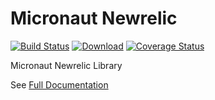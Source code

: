 # Micronaut Newrelic

[![Build Status](https://github.com/agorapulse/micronaut-newrelic/workflows/Check/badge.svg)](https://github.com/agorapulse/micronaut-newrelic/actions)
[![Download](https://api.bintray.com/packages/agorapulse/libs/micronaut-newrelic/images/download.svg)](https://bintray.com/agorapulse/libs/micronaut-newrelic/_latestVersion)
[![Coverage Status](https://coveralls.io/repos/github/agorapulse/micronaut-newrelic/badge.svg?branch=master)](https://coveralls.io/github/agorapulse/micronaut-newrelic?branch=master)

Micronaut Newrelic Library

See [Full Documentation][DOCS]

[DOCS]: https://agorapulse.github.io/micronaut-newrelic

